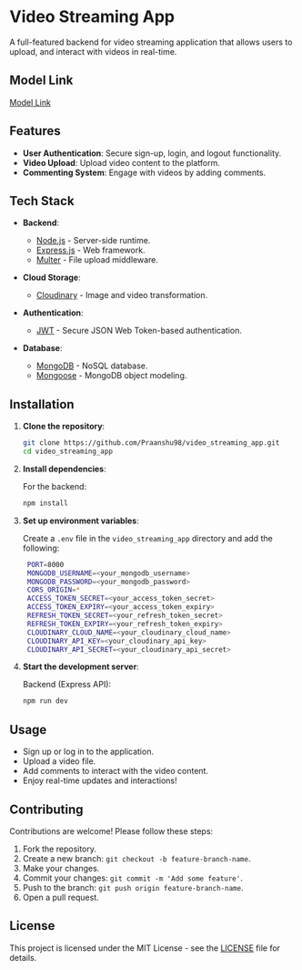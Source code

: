 # Video Streaming App

A full-featured backend for video streaming application that allows users to upload, and interact with videos in real-time.

## **Model Link**

[Model Link](https://app.eraser.io/workspace/YtPqZ1VogxGy1jzIDkzj)

## **Features**

- **User Authentication**: Secure sign-up, login, and logout functionality.
- **Video Upload**: Upload video content to the platform.
- **Commenting System**: Engage with videos by adding comments.

## Tech Stack

- **Backend**:

  - [Node.js](https://nodejs.org/) - Server-side runtime.
  - [Express.js](https://expressjs.com/) - Web framework.
  - [Multer](https://github.com/expressjs/multer) - File upload middleware.

- **Cloud Storage**:

  - [Cloudinary](https://cloudinary.com/) - Image and video transformation.

- **Authentication**:

  - [JWT](https://jwt.io/) - Secure JSON Web Token-based authentication.

- **Database**:
  - [MongoDB](https://www.mongodb.com/) - NoSQL database.
  - [Mongoose](https://mongoosejs.com/) - MongoDB object modeling.

## Installation

1. **Clone the repository**:

   ```bash
   git clone https://github.com/Praanshu98/video_streaming_app.git
   cd video_streaming_app
   ```

2. **Install dependencies**:

   For the backend:

   ```bash
   npm install
   ```

3. **Set up environment variables**:

   Create a `.env` file in the `video_streaming_app` directory and add the following:

   ```bash
    PORT=8000
    MONGODB_USERNAME=<your_mongodb_username>
    MONGODB_PASSWORD=<your_mongodb_password>
    CORS_ORIGIN=*
    ACCESS_TOKEN_SECRET=<your_access_token_secret>
    ACCESS_TOKEN_EXPIRY=<your_access_token_expiry>
    REFRESH_TOKEN_SECRET=<your_refresh_token_secret>
    REFRESH_TOKEN_EXPIRY=<your_refresh_token_expiry>
    CLOUDINARY_CLOUD_NAME=<your_cloudinary_cloud_name>
    CLOUDINARY_API_KEY=<your_cloudinary_api_key>
    CLOUDINARY_API_SECRET=<your_cloudinary_api_secret>
   ```

4. **Start the development server**:

   Backend (Express API):

   ```bash
   npm run dev
   ```

## Usage

- Sign up or log in to the application.
- Upload a video file.
- Add comments to interact with the video content.
- Enjoy real-time updates and interactions!

## Contributing

Contributions are welcome! Please follow these steps:

1. Fork the repository.
2. Create a new branch: `git checkout -b feature-branch-name`.
3. Make your changes.
4. Commit your changes: `git commit -m 'Add some feature'`.
5. Push to the branch: `git push origin feature-branch-name`.
6. Open a pull request.

## License

This project is licensed under the MIT License - see the [LICENSE](LICENSE) file for details.
